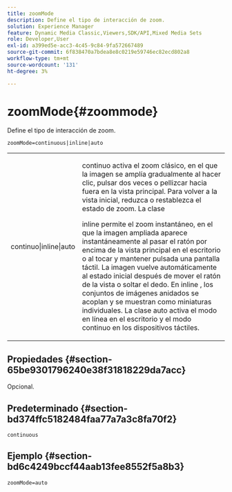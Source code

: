 ```yaml
---
title: zoomMode
description: Define el tipo de interacción de zoom.
solution: Experience Manager
feature: Dynamic Media Classic,Viewers,SDK/API,Mixed Media Sets
role: Developer,User
exl-id: a399ed5e-acc3-4c45-9c84-9fa572667489
source-git-commit: 6f838470a7bdea8e8c0219e59746ec82ecd802a8
workflow-type: tm+mt
source-wordcount: '131'
ht-degree: 3%

---
```


# zoomMode{#zoommode}

Define el tipo de interacción de zoom.

`zoomMode=continuous|inline|auto`

<table id="table_E314540D347D47699C04EB80D20C0721"> 
 <tbody> 
  <tr> 
   <td colname="col1"> <p> <span class="codeph"> continuo|inline|auto </span> </p> </td> 
   <td colname="col2"> <p> <span class="codeph"> continuo </span> activa el zoom clásico, en el que la imagen se amplía gradualmente al hacer clic, pulsar dos veces o pellizcar hacia fuera en la vista principal. Para volver a la vista inicial, reduzca o restablezca el estado de zoom. La clase </p> <p> <span class="codeph"> inline </span> permite el zoom instantáneo, en el que la imagen ampliada aparece instantáneamente al pasar el ratón por encima de la vista principal en el escritorio o al tocar y mantener pulsada una pantalla táctil. La imagen vuelve automáticamente al estado inicial después de mover el ratón de la vista o soltar el dedo. En <span class="codeph"> inline </span> , los conjuntos de imágenes anidados se acoplan y se muestran como miniaturas individuales. La clase <span class="codeph"> auto </span> activa el modo en línea en el escritorio y el modo continuo en los dispositivos táctiles. </p> </td> 
  </tr> 
 </tbody> 
</table>

## Propiedades {#section-65be9301796240e38f31818229da7acc}

Opcional.

## Predeterminado {#section-bd374ffc5182484faa77a7a3c8fa70f2}

`continuous`

## Ejemplo {#section-bd6c4249bccf44aab13fee8552f5a8b3}

`zoomMode=auto`
